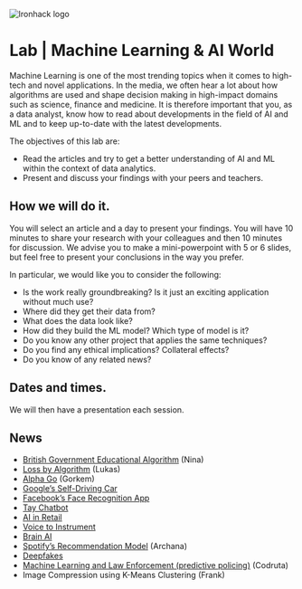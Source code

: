 ![Ironhack logo](https://i.imgur.com/1QgrNNw.png)

# Lab | Machine Learning & AI World
Machine Learning is one of the most trending topics when it comes to high-tech and novel applications. In the media, we often hear a lot about how algorithms are used and shape decision making in high-impact domains such as science, finance and medicine. It is therefore important that you, as a data analyst, know how to read about developments in the field of AI and ML and to keep up-to-date with the latest developments. 

The objectives of this lab are:
* Read the articles and try to get a better understanding of AI and ML within the context of data analytics. 
* Present and discuss your findings with your peers and teachers.

## How we will do it.

You will select an article and a day to present your findings. You will have 10 minutes to share your research with your colleagues and then 10 minutes for discussion. We advise you to make a mini-powerpoint with 5 or 6 slides, but feel free to present your conclusions in the way you prefer. 

In particular, we would like you to consider the following: 

* Is the work really groundbreaking? Is it just an exciting application without much use? 
* Where did they get their data from?
* What does the data look like? 
* How did they build the ML model? Which type of model is it?
* Do you know any other project that applies the same techniques? 
* Do you find any ethical implications? Collateral effects?
* Do you know of any related news? 

## Dates and times.

We will then have a presentation each session. 

## News 
- [British Government Educational Algorithm](https://www.theguardian.com/education/2020/aug/14/punishment-by-statistics-the-father-who-foresaw-a-level-algorithm-flaws) (Nina)
- [Loss by Algorithm](https://www.bugsnag.com/blog/bug-day-460m-loss) (Lukas)
- [Alpha Go](https://www.blog.google/technology/ai/alphago-machine-learning-game-go/) (Gorkem)
- [Google’s Self-Driving Car](https://www.iflscience.com/technology/google-has-developed-self-driving-car/)
- [Facebook’s Face Recognition App](https://www.vice.com/en/article/k7ekmv/facebook-facial-recognition-app)
- [Tay Chatbot](https://www.theverge.com/2016/3/24/11297050/tay-microsoft-chatbot-racist)
- [AI in Retail](https://www.forbes.com/sites/bernardmarr/2018/08/10/how-fashion-retailer-hm-is-betting-on-artificial-intelligence-and-big-data-to-regain-profitability/#66840f4a5b00)
- [Voice to Instrument](https://blog.google/technology/ai/what-if-you-could-turn-your-voice-any-instrument/)
- [Brain AI](https://www.iflscience.com/brain/artificial-intelligence-recreates-images-from-inside-the-human-brain/)
- [Spotify’s Recommendation Model](https://medium.com/@terry.foley555/spotify-algorithms-5f38b6b6db58) (Archana)
- [Deepfakes](https://medium.com/swlh/the-rise-of-deepfakes-19972498487a) 
- [Machine Learning and Law Enforcement (predictive policing)](https://www.herox.com/blog/455-machine-learning-and-the-age-of-predictive-policin) (Codruta)
- Image Compression using K-Means Clustering (Frank) 





